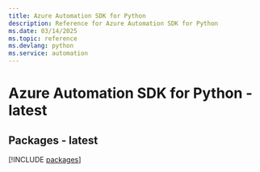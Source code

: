 ```yaml
---
title: Azure Automation SDK for Python
description: Reference for Azure Automation SDK for Python
ms.date: 03/14/2025
ms.topic: reference
ms.devlang: python
ms.service: automation
---
```

# Azure Automation SDK for Python - latest
## Packages - latest
[!INCLUDE [packages](automation-index.md)]